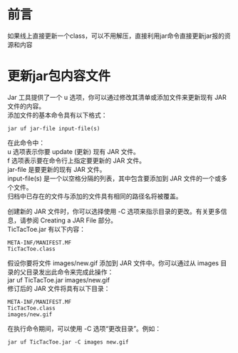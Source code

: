 # 前言
如果线上直接更新一个class，可以不用解压，直接利用jar命令直接更新jar报的资源和内容  
# 更新jar包内容文件
Jar 工具提供了一个 u 选项，你可以通过修改其清单或添加文件来更新现有 JAR 文件的内容。  
添加文件的基本命令具有以下格式：  
```
jar uf jar-file input-file(s)
```
在此命令中：  
u 选项表示你要 update (更新) 现有 JAR 文件。  
f 选项表示要在命令行上指定要更新的 JAR 文件。  
jar-file 是要更新的现有 JAR 文件。  
input-file(s) 是一个以空格分隔的列表，其中包含要添加到 JAR 文件的一个或多个文件。  
归档中已存在的文件与添加的文件具有相同的路径名将被覆盖。  

创建新的 JAR 文件时，你可以选择使用 -C 选项来指示目录的更改。有关更多信息，请参阅 Creating a JAR File 部分。  
TicTacToe.jar 有以下内容：  
```
META-INF/MANIFEST.MF
TicTacToe.class
```
假设你要将文件 images/new.gif 添加到 JAR 文件中。你可以通过从 images 目录的父目录发出此命令来完成此操作：  
jar uf TicTacToe.jar images/new.gif  
修订后的 JAR 文件将具有以下目录：  

```
META-INF/MANIFEST.MF
TicTacToe.class
images/new.gif
```
在执行命令期间，可以使用 -C 选项“更改目录”。例如：  

```
jar uf TicTacToe.jar -C images new.gif
```
